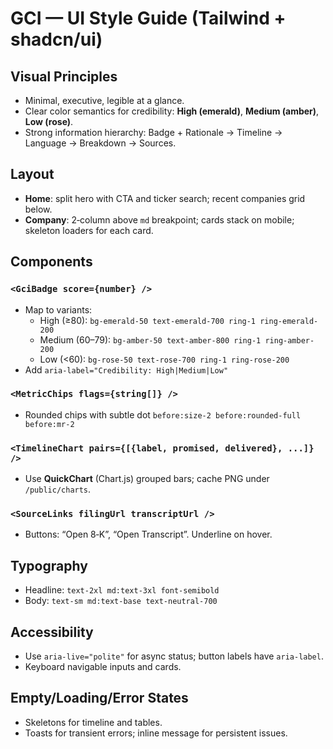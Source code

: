 # GCI — UI Style Guide (Tailwind + shadcn/ui)

## Visual Principles
- Minimal, executive, legible at a glance.
- Clear color semantics for credibility: **High (emerald)**, **Medium (amber)**, **Low (rose)**.
- Strong information hierarchy: Badge + Rationale → Timeline → Language → Breakdown → Sources.

## Layout
- **Home**: split hero with CTA and ticker search; recent companies grid below.
- **Company**: 2‑column above `md` breakpoint; cards stack on mobile; skeleton loaders for each card.

## Components
### `<GciBadge score={number} />`
- Map to variants:
  - High (≥80): `bg-emerald-50 text-emerald-700 ring-1 ring-emerald-200`
  - Medium (60–79): `bg-amber-50 text-amber-800 ring-1 ring-amber-200`
  - Low (<60): `bg-rose-50 text-rose-700 ring-1 ring-rose-200`
- Add `aria-label="Credibility: High|Medium|Low"`

### `<MetricChips flags={string[]} />`
- Rounded chips with subtle dot `before:size-2 before:rounded-full before:mr-2`

### `<TimelineChart pairs={[{label, promised, delivered}, ...]} />`
- Use **QuickChart** (Chart.js) grouped bars; cache PNG under `/public/charts`.

### `<SourceLinks filingUrl transcriptUrl />`
- Buttons: “Open 8‑K”, “Open Transcript”. Underline on hover.

## Typography
- Headline: `text-2xl md:text-3xl font-semibold`
- Body: `text-sm md:text-base text-neutral-700`

## Accessibility
- Use `aria-live="polite"` for async status; button labels have `aria-label`.
- Keyboard navigable inputs and cards.

## Empty/Loading/Error States
- Skeletons for timeline and tables.
- Toasts for transient errors; inline message for persistent issues.
